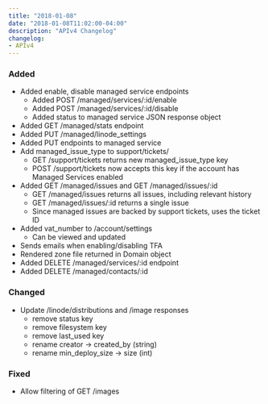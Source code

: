 ```yaml
---
title: "2018-01-08"
date: "2018-01-08T11:02:00-04:00"
description: "APIv4 Changelog"
changelog:
- APIv4
---
```

### Added

* Added enable, disable managed service endpoints
  * Added POST /managed/services/:id/enable
  * Added POST /managed/services/:id/disable
  * Added status to managed service JSON response object
* Added GET /managed/stats endpoint
* Added PUT /managed/linode_settings
* Added PUT endpoints to managed service
* Add managed_issue_type to support/tickets/
  * GET /support/tickets returns new managed_issue_type key
  * POST /support/tickets now accepts this key if the account has Managed Services enabled
* Added GET /managed/issues and GET /managed/issues/:id
  * GET /managed/issues returns all issues, including relevant history
  * GET /managed/issues/:id returns a single issue
  * Since managed issues are backed by support tickets, uses the ticket ID
* Added vat_number to /account/settings
  * Can be viewed and updated
* Sends emails when enabling/disabling TFA
* Rendered zone file returned in Domain object
* Added DELETE /managed/services/:id endpoint
* Added DELETE /managed/contacts/:id

### Changed

* Update /linode/distributions and /image responses
  * remove status key
  * remove filesystem key
  * remove last_used key
  * rename creator -> created_by (string)
  * rename min_deploy_size -> size (int)

### Fixed

* Allow filtering of GET /images